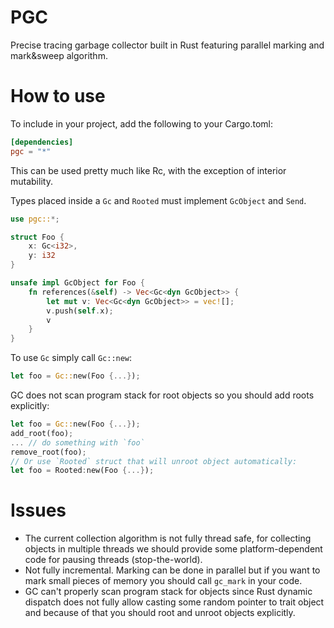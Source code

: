 # PGC
Precise tracing garbage collector built in Rust featuring parallel marking and mark&sweep algorithm.


# How to use
To include in your project, add the following to your Cargo.toml:
```toml
[dependencies]
pgc = "*"
```
This can be used pretty much like Rc, with the exception of interior mutability.

Types placed inside a `Gc` and `Rooted` must implement `GcObject` and `Send`.
```rust
use pgc::*;

struct Foo {
    x: Gc<i32>,
    y: i32
}

unsafe impl GcObject for Foo {
    fn references(&self) -> Vec<Gc<dyn GcObject>> {
        let mut v: Vec<Gc<dyn GcObject>> = vec![];
        v.push(self.x);
        v
    }
}
```

To use `Gc` simply call `Gc::new`:
```rust
let foo = Gc::new(Foo {...});
```
GC does not scan program stack for root objects so you should add roots explicitly:
```rust
let foo = Gc::new(Foo {...});
add_root(foo);
... // do something with `foo`
remove_root(foo);
// Or use `Rooted` struct that will unroot object automatically:
let foo = Rooted:new(Foo {...});
```


# Issues
- The current collection algorithm is not fully thread safe, for collecting objects in multiple threads we should provide some platform-dependent code for pausing threads (stop-the-world).
- Not fully incremental. Marking can be done in parallel but if you want to mark small pieces of memory you should call `gc_mark` in your code.
- GC can't properly scan program stack for objects since Rust dynamic dispatch does not fully allow casting some random pointer to trait object and because of that you should root and unroot objects explicitly.